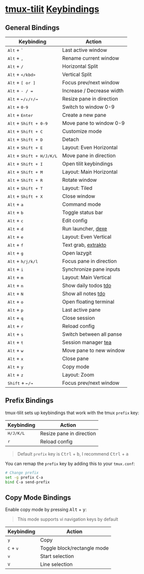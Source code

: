 # [tmux-tilit](https://github.com/2KAbhishek/tmux-tilit) [Keybindings](https://github.com/2KAbhishek/tmux-tilit/blob/main/docs/keybindings.md)

## General Bindings

| Keybinding                                                  | Action                    |
| ----------------------------------------------------------- | ------------------------- |
| <kbd>Alt</kbd> + <kbd>`</kbd>                               | Last active window        |
| <kbd>Alt</kbd> + <kbd>,</kbd>                               | Rename current window     |
| <kbd>Alt</kbd> + <kbd>/</kbd>                               | Horizontal Split          |
| <kbd>Alt</kbd> + <kbd>\</kbd>                               | Vertical Split            |
| <kbd>Alt</kbd> + <kbd>[ or ]</kbd>                          | Focus prev/next window    |
| <kbd>Alt</kbd> + <kbd>- / =</kbd>                           | Increase / Decrease width |
| <kbd>Alt</kbd> + <kbd>&#8592;/&#8595;/&#8593;/&#8594;</kbd> | Resize pane in direction  |
| <kbd>Alt</kbd> + <kbd>0-9</kbd>                             | Switch to window 0-9      |
| <kbd>Alt</kbd> + <kbd>Enter</kbd>                           | Create a new pane         |
| <kbd>Alt</kbd> + <kbd>Shift + 0-9</kbd>                     | Move pane to window 0-9   |
| <kbd>Alt</kbd> + <kbd>Shift + C</kbd>                       | Customize mode            |
| <kbd>Alt</kbd> + <kbd>Shift + D</kbd>                       | Detach                    |
| <kbd>Alt</kbd> + <kbd>Shift + E</kbd>                       | Layout: Even Horizontal   |
| <kbd>Alt</kbd> + <kbd>Shift + H/J/K/L</kbd>                 | Move pane in direction    |
| <kbd>Alt</kbd> + <kbd>Shift + I</kbd>                       | Open tilit keybindings    |
| <kbd>Alt</kbd> + <kbd>Shift + M</kbd>                       | Layout: Main Horizontal   |
| <kbd>Alt</kbd> + <kbd>Shift + R</kbd>                       | Rotate window             |
| <kbd>Alt</kbd> + <kbd>Shift + T</kbd>                       | Layout: Tiled             |
| <kbd>Alt</kbd> + <kbd>Shift + X</kbd>                       | Close window              |
| <kbd>Alt</kbd> + <kbd>a</kbd>                               | Command mode              |
| <kbd>Alt</kbd> + <kbd>b</kbd>                               | Toggle status bar         |
| <kbd>Alt</kbd> + <kbd>c</kbd>                               | Edit config               |
| <kbd>Alt</kbd> + <kbd>d</kbd>                               | Run launcher, [dexe][3]   |
| <kbd>Alt</kbd> + <kbd>e</kbd>                               | Layout: Even Vertical     |
| <kbd>Alt</kbd> + <kbd>f</kbd>                               | Text grab, [extrakto][2]  |
| <kbd>Alt</kbd> + <kbd>g</kbd>                               | Open lazygit              |
| <kbd>Alt</kbd> + <kbd>h/j/k/l</kbd>                         | Focus pane in direction   |
| <kbd>Alt</kbd> + <kbd>i</kbd>                               | Synchronize pane inputs   |
| <kbd>Alt</kbd> + <kbd>m</kbd>                               | Layout: Main Vertical     |
| <kbd>Alt</kbd> + <kbd>n</kbd>                               | Show daily todos [tdo][1] |
| <kbd>Alt</kbd> + <kbd>N</kbd>                               | Show all notes [tdo][1]   |
| <kbd>Alt</kbd> + <kbd>o</kbd>                               | Open floating terminal    |
| <kbd>Alt</kbd> + <kbd>p</kbd>                               | Last active pane          |
| <kbd>Alt</kbd> + <kbd>q</kbd>                               | Close session             |
| <kbd>Alt</kbd> + <kbd>r</kbd>                               | Reload config             |
| <kbd>Alt</kbd> + <kbd>s</kbd>                               | Switch between all panse  |
| <kbd>Alt</kbd> + <kbd>t</kbd>                               | Session manager [tea][1]  |
| <kbd>Alt</kbd> + <kbd>w</kbd>                               | Move pane to new window   |
| <kbd>Alt</kbd> + <kbd>x</kbd>                               | Close pane                |
| <kbd>Alt</kbd> + <kbd>y</kbd>                               | Copy mode                 |
| <kbd>Alt</kbd> + <kbd>z</kbd>                               | Layout: Zoom              |
| <kbd>Shift</kbd> + <kbd>&#8592;/&#8594;</kbd>               | Focus prev/next window    |

## Prefix Bindings

tmux-tilit sets up keybindings that work with the tmux `prefix` key:

| Keybinding         | Action                   |
| ------------------ | ------------------------ |
| <kbd>H/J/K/L</kbd> | Resize pane in direction |
| <kbd>r</kbd>       | Reload config            |

> Default `prefix` key is <kbd>Ctrl</kbd> + <kbd>b</kbd>, I recommend <kbd>Ctrl</kbd> + <kbd>a</kbd>

You can remap the `prefix` key by adding this to your `tmux.conf`:

```bash
# Change prefix
set -g prefix C-a
bind C-a send-prefix
```

## Copy Mode Bindings

Enable copy mode by pressing <kbd>Alt</kbd> + <kbd>y</kbd>:

> This mode supports vi navigation keys by default

| Keybinding                  | Action                      |
| --------------------------- | --------------------------- |
| <kbd>y</kbd>                | Copy                        |
| <kbd>C</kbd> + <kbd>v</kbd> | Toggle block/rectangle mode |
| <kbd>v</kbd>                | Start selection             |
| <kbd>V</kbd>                | Line selection              |

[1]: https://github.com/2KAbhishek/tdo
[2]: https://github.com/laktak/extrakto
[3]: https://github.com/2KAbhishek/dexe
[4]: https://github.com/2KAbhishek/tmux-tea
